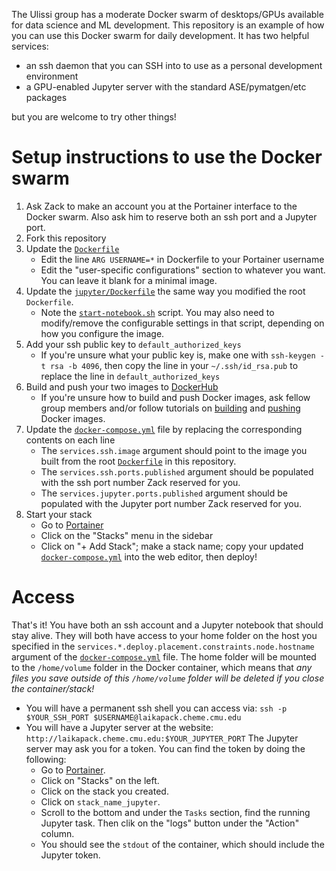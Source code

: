 The Ulissi group has a moderate Docker swarm of desktops/GPUs available for data science and ML development.
This repository is an example of how you can use this Docker swarm for daily development.
It has two helpful services:
* an ssh daemon that you can SSH into to use as a personal development environment
* a GPU-enabled Jupyter server with the standard ASE/pymatgen/etc packages

but you are welcome to try other things!

# Setup instructions to use the Docker swarm
1. Ask Zack to make an account you at the Portainer interface to the Docker swarm. Also ask him to reserve both an ssh port and a Jupyter port.
2. Fork this repository
3. Update the [`Dockerfile`](./Dockerfile) 
    * Edit the line `ARG USERNAME=*` in Dockerfile to your Portainer username
    * Edit the "user-specific configurations" section to whatever you want. You can leave it blank for a minimal image.
4. Update the [`jupyter/Dockerfile`](./jupyter/Dockerfile) the same way you modified the root `Dockerfile`.
    * Note the [`start-notebook.sh`](./jupyter/start-notebook.sh) script. You may also need to modify/remove the configurable settings in that script, depending on how you configure the image.
5. Add your ssh public key to `default_authorized_keys`
    * If you're unsure what your public key is, make one with `ssh-keygen -t rsa -b 4096`, then copy the line in your `~/.ssh/id_rsa.pub` to replace the line in `default_authorized_keys`
6. Build and push your two images to [DockerHub](https://hub.docker.com/)
    * If you're unsure how to build and push Docker images, ask fellow group members and/or follow tutorials on [building](https://docs.docker.com/get-started/part2/) and [pushing](https://docs.docker.com/get-started/part3/) Docker images.
7. Update the [`docker-compose.yml`](./docker-compose.yml) file by replacing the corresponding contents on each line
    * The `services.ssh.image` argument should point to the image you built from the root [`Dockerfile`](./Dockerfile) in this repository.
    * The `services.ssh.ports.published` argument should be populated with the ssh port number Zack reserved for you.
    * The `services.jupyter.ports.published` argument should be populated with the Jupyter port number Zack reserved for you.
8. Start your stack
    * Go to [Portainer](http://laikapack.cheme.cmu.edu:9000)
    * Click on the "Stacks" menu in the sidebar
    * Click on "+ Add Stack"; make a stack name; copy your updated [`docker-compose.yml`](./docker-compose.yml) into the web editor, then deploy!

# Access
That's it!
You have both an ssh account and a Jupyter notebook that should stay alive.
They will both have access to your home folder on the host you specified in the `services.*.deploy.placement.constraints.node.hostname` argument of the [`docker-compose.yml`](./docker-compose.yml) file.
The home folder will be mounted to the `/home/volume` folder in the Docker container, which means that *any files you save outside of this `/home/volume` folder will be deleted if you close the container/stack!*
* You will have a permanent ssh shell you can access via:  `ssh -p $YOUR_SSH_PORT $USERNAME@laikapack.cheme.cmu.edu`
* You will have a Jupyter server at the website:  `http://laikapack.cheme.cmu.edu:$YOUR_JUPYTER_PORT`
The Jupyter server may ask you for a token.
You can find the token by doing the following:
    * Go to [Portainer](http://laikapack.cheme.cmu.edu:9000).
    * Click on "Stacks" on the left.
    * Click on the stack you created.
    * Click on `stack_name_jupyter`.
    * Scroll to the bottom and under the `Tasks` section, find the running Jupyter task. Then clik on the "logs" button under the "Action" column.
    * You should see the `stdout` of the container, which should include the Jupyter token.

<!--
# Adding services
You can add services by going to your stack, clicking editor, and deploying a new service. For example, 
-->
